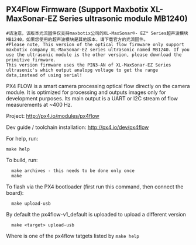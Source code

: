## PX4Flow Firmware (Support Maxbotix XL-MaxSonar-EZ Series ultrasonic module MB1240)

```
#请注意，该版本光流固件仅支持maxbotix公司的XL-MaxSonar®- EZ™ Series超声波模块MB1240，如果您使用的超声波模块是其他版本，请下载官方的光流固件。
#Please note, This version of the optical flow firmware only support maxbotix company XL-MaxSonar-EZ series ultrasonic named MB1240. If you use the ultrasonic module is the other version, please download the primitive firmware. 
This version firmware uses the PIN3-AN of XL-MaxSonar-EZ Series ultrasonic's which output analopg voltage to get the range data,instead of using serial! 

```

PX4 FLOW is a smart camera processing optical flow directly on the camera module. It is optimized for processing and outputs images only for development purposes. Its main output is a UART or I2C stream of flow measurements at ~400 Hz.

Project:
http://px4.io/modules/px4flow

Dev guide / toolchain installation:
http://px4.io/dev/px4flow

For help, run:

```
make help

```


To build, run:
```
  make archives - this needs to be done only once
  make

```

To flash via the PX4 bootloader (first run this command, then connect the board):
```
  make upload-usb
```

By default the px4flow-v1_default is uploaded to upload a different version

```
  make <target> upload-usb
```
Where <target> is one of the px4flow tatgets listed by ```make help```


